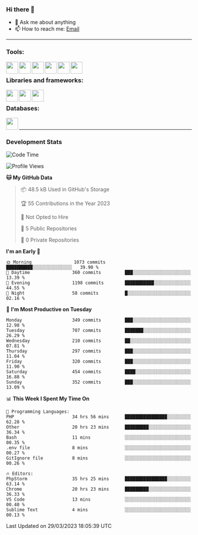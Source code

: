### Hi there 👋

- 💬 Ask me about anything
- 📫 How to reach me: [Email]

---

### Tools:
<img align='left' height="32" width="32" src="https://cdn.jsdelivr.net/npm/simple-icons@4.8.0/icons/phpstorm.svg" />
<img align='left' height="32" width="32" src="https://cdn.jsdelivr.net/npm/simple-icons@4.8.0/icons/webstorm.svg" />
<img align='left' height="32" width="32" src="https://cdn.jsdelivr.net/npm/simple-icons@4.8.0/icons/visualstudiocode.svg" />
<img align='left' height="32" width="32" src="https://cdn.jsdelivr.net/npm/simple-icons@4.8.0/icons/sublimetext.svg" />
<img align='left' height="32" width="32" src="https://cdn.jsdelivr.net/npm/simple-icons@4.8.0/icons/laragon.svg" />
<img align='left' height="32" width="32" src="https://cdn.jsdelivr.net/npm/simple-icons@4.8.0/icons/docker.svg" />
<br>

### Libraries and frameworks:
<img align='left' height="32" width="32" src="https://cdn.jsdelivr.net/npm/simple-icons@4.8.0/icons/laravel.svg" />
<img align='left' height="32" width="32" src="https://cdn.jsdelivr.net/npm/simple-icons@4.8.0/icons/vue-dot-js.svg" />
<img align='left' height="32" width="32" src="https://cdn.jsdelivr.net/npm/simple-icons@4.8.0/icons/jquery.svg" />
<br>

### Databases:
<img align='left' height="32" width="32" src="https://cdn.jsdelivr.net/npm/simple-icons@4.8.0/icons/mysql.svg" />
<br>

---
### Development Stats
<!--START_SECTION:waka-->
![Code Time](http://img.shields.io/badge/Code%20Time-1%2C219%20hrs%2054%20mins-blue)

![Profile Views](http://img.shields.io/badge/Profile%20Views-0-blue)

**🐱 My GitHub Data** 

> 📦 48.5 kB Used in GitHub's Storage 
 > 
> 🏆 55 Contributions in the Year 2023
 > 
> 🚫 Not Opted to Hire
 > 
> 📜 5 Public Repositories 
 > 
> 🔑 0 Private Repositories 
 > 
**I'm an Early 🐤** 

```text
🌞 Morning                1073 commits        ██████████░░░░░░░░░░░░░░░   39.90 % 
🌆 Daytime                360 commits         ███░░░░░░░░░░░░░░░░░░░░░░   13.39 % 
🌃 Evening                1198 commits        ███████████░░░░░░░░░░░░░░   44.55 % 
🌙 Night                  58 commits          █░░░░░░░░░░░░░░░░░░░░░░░░   02.16 % 
```
📅 **I'm Most Productive on Tuesday** 

```text
Monday                   349 commits         ███░░░░░░░░░░░░░░░░░░░░░░   12.98 % 
Tuesday                  707 commits         ███████░░░░░░░░░░░░░░░░░░   26.29 % 
Wednesday                210 commits         ██░░░░░░░░░░░░░░░░░░░░░░░   07.81 % 
Thursday                 297 commits         ███░░░░░░░░░░░░░░░░░░░░░░   11.04 % 
Friday                   320 commits         ███░░░░░░░░░░░░░░░░░░░░░░   11.90 % 
Saturday                 454 commits         ████░░░░░░░░░░░░░░░░░░░░░   16.88 % 
Sunday                   352 commits         ███░░░░░░░░░░░░░░░░░░░░░░   13.09 % 
```


📊 **This Week I Spent My Time On** 

```text
💬 Programming Languages: 
PHP                      34 hrs 56 mins      ████████████████░░░░░░░░░   62.28 % 
Other                    20 hrs 23 mins      █████████░░░░░░░░░░░░░░░░   36.34 % 
Bash                     11 mins             ░░░░░░░░░░░░░░░░░░░░░░░░░   00.35 % 
.env file                8 mins              ░░░░░░░░░░░░░░░░░░░░░░░░░   00.27 % 
GitIgnore file           8 mins              ░░░░░░░░░░░░░░░░░░░░░░░░░   00.26 % 

🔥 Editors: 
PhpStorm                 35 hrs 25 mins      ████████████████░░░░░░░░░   63.14 % 
Chrome                   20 hrs 23 mins      █████████░░░░░░░░░░░░░░░░   36.33 % 
VS Code                  13 mins             ░░░░░░░░░░░░░░░░░░░░░░░░░   00.40 % 
Sublime Text             4 mins              ░░░░░░░░░░░░░░░░░░░░░░░░░   00.13 % 
```


 Last Updated on 29/03/2023 18:05:39 UTC
<!--END_SECTION:waka-->

[huyviet]: https://huyviet.vn/
[EMAIl]: https://mail.google.com/mail/u/0/?fs=1&tf=cm&source=mailto&to=huynguyenviet0110@gmail.com
